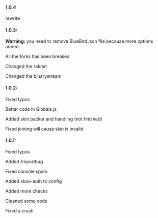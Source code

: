 #### 1.0.4
rewrite


#### 1.0.3:
**Warning:** you need to remove BlueBird.json file because more options added

All the forks has been breaked

Changed the raknet

Changed the binarystream

#### 1.0.2:
Fixed typos

Better code in Globals.js

Added skin packet and handling (not finished)

Fixed joining will cause skin is invalid

#### 1.0.1:
Fixed typos

Added /reportbug

Fixed console spam

Added xbox-auth to config

Added more checks

Cleaned some code

Fixed a crash
